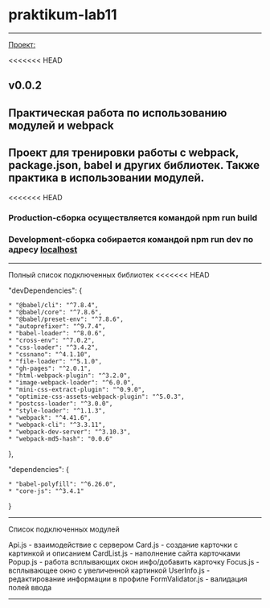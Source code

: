 # praktikum-lab11
____

[Проект:](https://vaitsehovskiy-tony.github.io/praktikum-lab11/)

<<<<<<< HEAD
## v0.0.2


## Практическая работа по использованию модулей и webpack

## Проект для тренировки работы с webpack, package.json, babel и других библиотек. Также практика в использовании модулей.

<<<<<<< HEAD
### Production-сборка осуществляется командой npm run build
### Development-сборка собирается командой npm run dev по адресу [localhost](http://localhost:8080/)


___


Полный список подключенных библиотек
<<<<<<< HEAD
  
"devDependencies": {  

    * "@babel/cli": "^7.8.4",  
    * "@babel/core": "^7.8.6",  
    * "@babel/preset-env": "^7.8.6",    
    * "autoprefixer": "^9.7.4",  
    * "babel-loader": "^8.0.6",  
    * "cross-env": "^7.0.2",  
    * "css-loader": "^3.4.2",  
    * "cssnano": "^4.1.10",  
    * "file-loader": "^5.1.0",  
    * "gh-pages": "^2.0.1",  
    * "html-webpack-plugin": "^3.2.0",  
    * "image-webpack-loader": "^6.0.0",  
    * "mini-css-extract-plugin": "^0.9.0",  
    * "optimize-css-assets-webpack-plugin": "^5.0.3",  
    * "postcss-loader": "^3.0.0",  
    * "style-loader": "^1.1.3",  
    * "webpack": "^4.41.6",  
    * "webpack-cli": "^3.3.11",  
    * "webpack-dev-server": "^3.10.3",  
    * "webpack-md5-hash": "0.0.6"  

  },  

  "dependencies": {  

    * "babel-polyfill": "^6.26.0",   
    * "core-js": "^3.4.1"  

  }  

___

Список подключенных модулей 

Api.js - взаимодействие с сервером
Card.js - создание карточки с картинкой и описанием
CardList.js - наполнение сайта карточками
Popup.js - работа всплывающих окон инфо/добавить карточку
Focus.js - всплывающее окно с увеличенной картинкой
UserInfo.js - редактирование информации в профиле
FormValidator.js - валидация полей ввода

__________________
